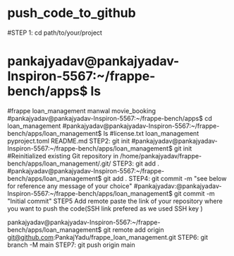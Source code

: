 # push_code_to_github
#STEP 1:
cd path/to/your/project 
# pankajyadav@pankajyadav-Inspiron-5567:~/frappe-bench/apps$ ls
#frappe  loan_management  manwal  movie_booking
#pankajyadav@pankajyadav-Inspiron-5567:~/frappe-bench/apps$ cd loan_management
#pankajyadav@pankajyadav-Inspiron-5567:~/frappe-bench/apps/loan_management$ ls
#license.txt  loan_management  pyproject.toml  README.md
STEP2:
git init
#pankajyadav@pankajyadav-Inspiron-5567:~/frappe-bench/apps/loan_management$ git init
#Reinitialized existing Git repository in /home/pankajyadav/frappe-bench/apps/loan_management/.git/
STEP3:
git add .
#pankajyadav@pankajyadav-Inspiron-5567:~/frappe-bench/apps/loan_management$ git add .
STEP4:
git commit -m "see below for reference any message of your choice"
#pankajyadav:@pankajyadav-Inspiron-5567:~/frappe-bench/apps/loan_management$ git commit -m "Initial commit"
STEP5 
Add remote paste the link of your repository where you want to push the code(SSH link prefered as we used SSH key )

pankajyadav@pankajyadav-Inspiron-5567:~/frappe-bench/apps/loan_management$ git remote add origin git@github.com:PankajYadu/frappe_loan_management.git
STEP6:
git branch -M main
STEP7:
git push origin main
